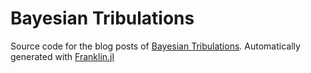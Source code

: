 # Bayesian Tribulations

Source code for the blog posts of [Bayesian Tribulations](https://theogf.github.io/bayesiantribulations/).
Automatically generated with [Franklin.jl](https://github.com/tlienart/Franklin.jl)
